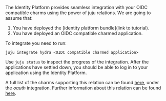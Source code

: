 The Identity Platform provides seamless integration with your OIDC compatible charms using the power of juju relations. We are going to assume that:
1. You have deployed the [identity platform bundle](link to tutorial).
2. You have deployed an OIDC compatible charmed application.

To integrate you need to run:

```
juju integrate hydra <OIDC compatible charmed application>
```

Use ```juju status``` to inspect the progress of the integration. After the applications have settled down, you should be able to log in to your application using the Identity Platform.

A full list of the charms supporting this relation can be found [here](https://charmhub.io/hydra/integrations), under the *oauth* integration.
Further information about this relation can be found [here](https://github.com/canonical/charm-relation-interfaces/tree/main/interfaces/oauth/v0).
